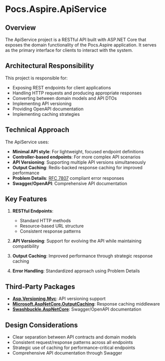 # Pocs.Aspire.ApiService

## Overview

The ApiService project is a RESTful API built with ASP.NET Core that exposes the domain functionality of the Pocs.Aspire application. It serves as the primary interface for clients to interact with the system.

## Architectural Responsibility

This project is responsible for:

- Exposing REST endpoints for client applications
- Handling HTTP requests and producing appropriate responses
- Converting between domain models and API DTOs
- Implementing API versioning
- Providing OpenAPI documentation
- Implementing caching strategies

## Technical Approach

The ApiService uses:

- **Minimal API style**: For lightweight, focused endpoint definitions
- **Controller-based endpoints**: For more complex API scenarios
- **API Versioning**: Supporting multiple API versions simultaneously
- **Output Caching**: Redis-backed response caching for improved performance
- **Problem Details**: [RFC 7807](https://datatracker.ietf.org/doc/html/rfc7807) compliant error responses
- **Swagger/OpenAPI**: Comprehensive API documentation

## Key Features

1. **RESTful Endpoints**:
   - Standard HTTP methods
   - Resource-based URL structure
   - Consistent response patterns

2. **API Versioning**: Support for evolving the API while maintaining compatibility

3. **Output Caching**: Improved performance through strategic response caching

4. **Error Handling**: Standardized approach using Problem Details

## Third-Party Packages

- [**Asp.Versioning.Mvc**](https://github.com/dotnet/aspnet-api-versioning/wiki): API versioning support
- [**Microsoft.AspNetCore.OutputCaching**](https://learn.microsoft.com/en-us/aspnet/core/performance/caching/output?view=aspnetcore-8.0): Response caching middleware
- [**Swashbuckle.AspNetCore**](https://github.com/domaindrivendev/Swashbuckle.AspNetCore): Swagger/OpenAPI documentation

## Design Considerations

- Clear separation between API contracts and domain models
- Consistent request/response patterns across all endpoints
- Strategic use of caching for performance-critical endpoints
- Comprehensive API documentation through Swagger
